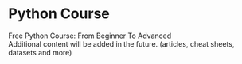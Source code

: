 # Python Course
Free Python Course: From Beginner To Advanced <br>
Additional content will be added in the future. (articles, cheat sheets, datasets and more)
